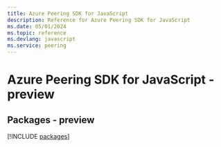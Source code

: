 ```yaml
---
title: Azure Peering SDK for JavaScript
description: Reference for Azure Peering SDK for JavaScript
ms.date: 05/01/2024
ms.topic: reference
ms.devlang: javascript
ms.service: peering
---
```

# Azure Peering SDK for JavaScript - preview
## Packages - preview
[!INCLUDE [packages](peering-index.md)]